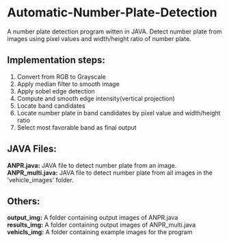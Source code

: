 # Automatic-Number-Plate-Detection
A number plate detection program witten in JAVA. Detect number plate from images using pixel values and width/height ratio of number plate.
  
  
## Implementation steps:  
1) Convert from RGB to Grayscale  
2) Apply median filter to smooth image  
3) Apply sobel edge detection  
4) Compute and smooth edge intensity(vertical projection)
5) Locate band candidates
6) Locate number plate in band candidates by pixel value and width/height ratio
7) Select most favorable band as final output 
  
  
## JAVA Files:
**ANPR.java:** JAVA file to detect number plate from an image.  
**ANPR_multi.java:** JAVA file to detect number plate from all images in the 'vehicle_images' folder.
  
  
## Others:
**output_img:** A folder containing output images of ANPR.java  
**results_img:** A folder containing output images of ANPR_multi.java
**vehicls_img:** A folder containing example images for the program
